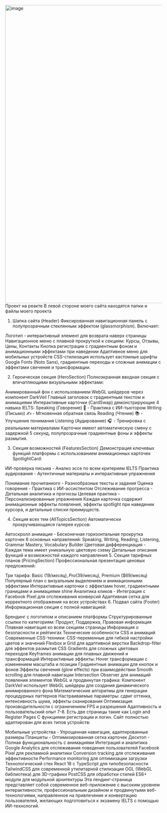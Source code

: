 <img width="1280" height="960" alt="image" src="https://github.com/user-attachments/assets/3d7d56e0-4a95-4ea8-af75-0941353ca4bd" />Проект на реакте 
В левой стороне моего сайта находятся папки и файлы моего проекта

1. Шапка сайта (Header)
Фиксированная навигационная панель с полупрозрачным стеклянным эффектом (glassmorphism). Включает:

Логотип - интерактивный элемент для возврата наверх страницы
Навигационное меню с плавной прокруткой к секциям: Курсы, Отзывы, Цены, Контакты
Кнопка регистрации с градиентным фоном и анимационными эффектами при наведении
Адаптивное меню для мобильных устройств
CSS-стилизация использует кастомные шрифты Google Fonts (Noto Sans), градиентные переходы и сложные анимации с эффектами свечения и трансформации.



2. Героическая секция (HeroSection)
Полноэкранная вводная секция с впечатляющими визуальными эффектами:

Анимированный фон с использованием WebGL шейдеров через компонент DarkVeil
Главный заголовок с градиентным текстом и анимациями
Интерактивные карточки (CardSwap) демонстрирующие 4 навыка IELTS:
Speaking (Говорение) 🎯 - Практика с ИИ-тьютором
Writing (Письмо) ✍️ - Мгновенная обратная связь
Reading (Чтение) 📚 - Улучшение понимания
Listening (Аудирование) 🎧 - Тренировка с реальными материалами
Карточки имеют автоматическую смену с задержкой 5 секунд, полупрозрачные градиентные фоны и эффекты размытия.

3. Секция возможностей (FeaturesSection)
Демонстрация ключевых функций платформы с использованием анимационных карточек SpotlightCard:

ИИ-проверка письма - Анализ эссе по всем критериям IELTS
Практика аудирования - Аутентичные материалы и интерактивные упражнения


Понимание прочитанного - Разнообразные тексты и задания
Оценка говорения - Практика с ИИ-ассистентом
Отслеживание прогресса - Детальная аналитика и прогнозы
Целевая практика - Персонализированные упражнения
Каждая карточка содержит анимационные эффекты появления, эффекты spotlight при наведении курсора, и детальные списки преимуществ.

4. Секция всех тем (AllTopicsSection)
Автоматически прокручивающаяся галерея курсов:

Автоскролл анимация - Бесконечная горизонтальная прокрутка карточек
6 основных направлений: Speaking, Writing, Reading, Listening, Grammar Mastery, Vocabulary Builder
Цветовая дифференциация - Каждая тема имеет уникальную цветовую схему
Детальные описания функций и возможностей каждого направления
5. Секция тарифных планов (PricingSection)
Профессиональная презентация ценовых предложений:

Три тарифа: Basic ($19/месяц), Pro ($39/месяц), Premium ($69/месяц)
Популярный план с визуальным выделением и анимационными эффектами
Интерактивные карточки с эффектами hover, градиентными границами и анимациями shine
Аналитика кликов - Интеграция с Facebook Pixel для отслеживания конверсий
Адаптивная сетка для корректного отображения на всех устройствах
6. Подвал сайта (Footer)
Информационная секция с полной навигацией:

Брендинг с логотипом и описанием платформы
Структурированные ссылки по категориям: Продукт, Поддержка, Правовая информация
Плавная навигация ко всем секциям страницы
Информация о безопасности и рейтингах
Технические особенности CSS и анимаций
Современные CSS-техники:
CSS-переменные для гибкой настройки цветов и значений
Flexbox и Grid для адаптивной верстки
Backdrop-filter для эффектов размытия
CSS Gradients для сложных цветовых переходов
Keyframes анимации для плавных движений и трансформаций
Интерактивные эффекты:
Hover трансформации с изменением масштаба и позиции
Градиентные анимации для кнопок и фонов
Эффекты свечения (glow effects) при взаимодействии
Smooth scrolling для плавной навигации
Intersection Observer для анимаций появления элементов
WebGL и продвинутая графика:
Компонент DarkVeil использует WebGL шейдеры для создания динамического анимированного фона
Математические алгоритмы для генерации процедурных паттернов
Настраиваемые параметры: сдвиг оттенка, интенсивность шума, эффекты сканирования
Оптимизация производительности с ограничением FPS и разрешения
Адаптивность и пользовательский опыт
7-8. Есть две страницы такие как Login and Register Pages 
С функциями регистрации и логин. 
Сайт полностью адаптирован для всех типов устройств:

Мобильные устройства - Упрощенная навигация, адаптированные размеры
Планшеты - Оптимизированная сетка карточек
Десктоп - Полная функциональность с анимациями
Интеграция и аналитика
Google Analytics для отслеживания поведения пользователей
Facebook Pixel для рекламной аналитики
Conversion tracking для отслеживания эффективности
Performance monitoring для оптимизации загрузки
Технологический стек
React 18 с TypeScript для типобезопасности
TailwindCSS для современной утилитарной стилизации
OGL (WebGL библиотека) для 3D-графики
PostCSS для обработки стилей
ES6+ модули для модульной архитектуры
Эта лендинг-страница представляет собой современное веб-приложение с высоким уровнем интерактивности, профессиональным дизайном и продвинутыми веб-технологиями, направленное на привлечение и конвертацию пользователей, желающих подготовиться к экзамену IELTS с помощью ИИ-технологий.


